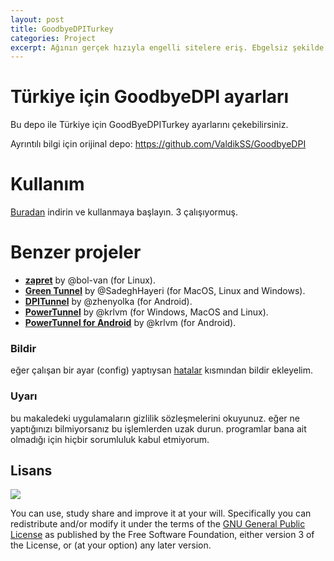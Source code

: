 ```yaml
---
layout: post
title: GoodbyeDPITurkey
categories: Project
excerpt: Ağının gerçek hızıyla engelli sitelere eriş. Ebgelsiz şekilde.
---
```


# Türkiye için GoodbyeDPI ayarları

Bu depo ile Türkiye için GoodByeDPITurkey ayarlarını çekebilirsiniz.

Ayrıntılı bilgi için orijinal depo: https://github.com/ValdikSS/GoodbyeDPI

# Kullanım

[Buradan](https://github.com/HuzunluArtemis/GoodByeDPITurkey/archive/main.zip) indirin ve kullanmaya başlayın. 3 çalışıyormuş.

# Benzer projeler

- **[zapret](https://github.com/bol-van/zapret)** by @bol-van (for Linux).
- **[Green Tunnel](https://github.com/SadeghHayeri/GreenTunnel)** by @SadeghHayeri (for MacOS, Linux and Windows).
- **[DPITunnel](https://github.com/zhenyolka/DPITunnel)** by @zhenyolka (for Android).
- **[PowerTunnel](https://github.com/krlvm/PowerTunnel)** by @krlvm (for Windows, MacOS and Linux).
- **[PowerTunnel for Android](https://github.com/krlvm/PowerTunnel-Android)** by @krlvm (for Android).

### Bildir

eğer çalışan bir ayar (config) yaptıysan [hatalar](https://github.com/HuzunluArtemis/GoodByeDPITurkey/issues) kısmından bildir ekleyelim.

### Uyarı

bu makaledeki uygulamaların gizlilik sözleşmelerini okuyunuz. eğer ne yaptığınızı bilmiyorsanız bu işlemlerden uzak durun. programlar bana ait olmadığı için hiçbir sorumluluk kabul etmiyorum.

## Lisans

![](https://www.gnu.org/graphics/gplv3-127x51.png)

You can use, study share and improve it at your will. Specifically you can redistribute and/or modify it under the terms of the [GNU General Public License](https://www.gnu.org/licenses/gpl-3.0.html) as published by the Free Software Foundation, either version 3 of the License, or (at your option) any later version.